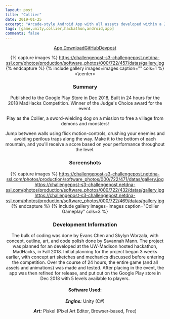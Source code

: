 ```yaml
---
layout: post
title: "Collier"
date: 2019-01-25
excerpt: "Arcade-style Android App with all assets developed within a 24 hour timeframe."
tags: [game,unity,collier,hackathon,android,app]
comments: false
---
```

<center>
<div markdown="0"><a href="https://play.google.com/store/apps/details?id=com.gamedesignuw.Collier&hl=en" class="btn btn-success"> App Download</a><a href="https://github.com/chaendizzle/Collier" class="btn btn-warning">GitHub</a><a href="https://devpost.com/software/collier" class="btn btn-danger">Devpost</a></div>

{% capture images %}
    https://challengepost-s3-challengepost.netdna-ssl.com/photos/production/software_photos/000/722/457/datas/gallery.jpg
{% endcapture %}
{% include gallery images=images caption="" cols=1 %}
<\center>
### Summary
Published to the Google Play Store in Dec 2018, Built in 24 hours for the 2018 MadHacks Competition. Winner of the Judge's Choice award for the event.

Play as the Collier, a sword-wielding dog on a mission to free a village from demons and monsters!

Jump between walls using flick motion-controls, crushing your enemies and avoiding perilous traps along the way. Make it to the bottom of each mountain, and you'll receive a score based on your performance throughout the level.

### Screenshots

{% capture images %}
	https://challengepost-s3-challengepost.netdna-ssl.com/photos/production/software_photos/000/722/471/datas/gallery.jpg
    https://challengepost-s3-challengepost.netdna-ssl.com/photos/production/software_photos/000/722/432/datas/gallery.jpg
    https://challengepost-s3-challengepost.netdna-ssl.com/photos/production/software_photos/000/722/469/datas/gallery.jpg
{% endcapture %}
{% include gallery images=images caption="Collier Gameplay" cols=3 %}

### Development Information

The bulk of coding was done by Evans Chen and Skylyn Worzala, with concept, outline, art, and code polish done by Savannah Mann. The project was planned for an developed at the UW-Madison hosted hackathon, MadHacks, in Fall 2018. Initial planning for the project began 3 weeks earlier, with concept art sketches and mechanics discussed before entering the competition. Over the course of 24 hours, the entire game (and all assets and animations) was made and tested. After placing in the event, the app was then refined for release, and put out on the Google Play store in Dec 2018 with 5 levels available to players.

#### Software Used: 

***Engine:*** Unity (C#)

***Art:*** Piskel (Pixel Art Editor, Browser-based, Free)


